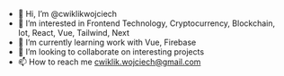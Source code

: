 - 👋 Hi, I’m @cwiklikwojciech
- 👀 I’m interested in Frontend Technology, Cryptocurrency, Blockchain, Iot, React, Vue, Tailwind, Next
- 🌱 I’m currently learning work with Vue, Firebase
- 💞️ I’m looking to collaborate on interesting projects
- 📫 How to reach me cwiklik.wojciech@gmail.com 

<!---
cwiklikwojciech/cwiklikwojciech is a ✨ special ✨ repository because its `README.md` (this file) appears on your GitHub profile.
You can click the Preview link to take a look at your changes.
--->
